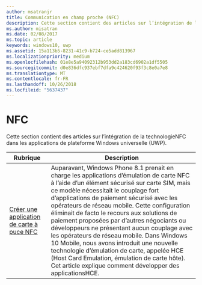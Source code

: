 ```yaml
---
author: msatranjr
title: Communication en champ proche (NFC)
description: Cette section contient des articles sur l’intégration de la technologieNFC dans les applications de plateforme Windows universelle (UWP).
ms.author: misatran
ms.date: 02/08/2017
ms.topic: article
keywords: windows10, uwp
ms.assetid: 15a113b5-8231-41c9-b724-ce5add813967
ms.localizationpriority: medium
ms.openlocfilehash: 01e8e5a94092312b953dd2a183cd6902a1df5505
ms.sourcegitcommit: d0e836dfc937ebf7dfa9c424620f93f3c8e0a7e8
ms.translationtype: MT
ms.contentlocale: fr-FR
ms.lasthandoff: 10/26/2018
ms.locfileid: "5637437"
---
```

# <a name="nfc"></a>NFC


Cette section contient des articles sur l’intégration de la technologieNFC dans les applications de plateforme Windows universelle (UWP).

|Rubrique |Description|
|--------|------------------|
| [Créer une application de carte à puce NFC](host-card-emulation.md)   | Auparavant, Windows Phone 8.1 prenait en charge les applications d’émulation de carte NFC à l’aide d’un élément sécurisé sur carte SIM, mais ce modèle nécessitait le couplage fort d’applications de paiement sécurisé avec les opérateurs de réseau mobile. Cette configuration éliminait de facto le recours aux solutions de paiement proposées par d’autres négociants ou développeurs ne présentant aucun couplage avec les opérateurs de réseau mobile. Dans Windows 10 Mobile, nous avons introduit une nouvelle technologie d’émulation de carte, appelée HCE (Host Card Emulation, émulation de carte hôte). Cet article explique comment développer des applicationsHCE.   |